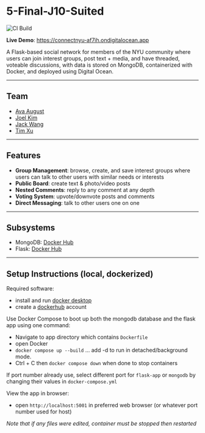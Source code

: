 # 5-Final-J10-Suited
![CI Build](https://github.com/software-students-spring2025/5-final-j10-suited/actions/workflows/build.yaml/badge.svg?event=pull_request)

**Live Demo**: https://connectnyu-af7ih.ondigitalocean.app

A Flask-based social network for members of the NYU community where users can join interest groups, post text + media, and have threaded, voteable discussions, with data is stored on MongoDB, containerized with Docker, and deployed using Digital Ocean.

---

## Team
* [Ava August](https://github.com/aaugust22)
* [Joel Kim](https://github.com/joel-d-kim)
* [Jack Wang](https://github.com/JackInTheBox314)
* [Tim Xu](https://github.com/timxu23)

---

## Features

- **Group Management**: browse, create, and save interest groups where users can talk to other users with similar needs or interests 
- **Public Board**: create text & photo/video posts  
- **Nested Comments**: reply to any comment at any depth  
- **Voting System**: upvote/downvote posts and comments  
- **Direct Messaging**: talk to other users one on one

---

## Subsystems
* MongoDB: [Docker Hub](https://hub.docker.com/_/mongo)
* Flask: [Docker Hub](https://hub.docker.com/repository/docker/timxu23/5-final-j10-suited-flask-app)

---

## Setup Instructions (local, dockerized)

Required software:

- install and run [docker desktop](https://www.docker.com/get-started)
- create a [dockerhub](https://hub.docker.com/signup) account

Use Docker Compose to boot up both the mongodb database and the flask app using one command:

- Navigate to app directory which contains `Dockerfile`
- open Docker
- `docker compose up --build` ... add -d to run in detached/background mode.
- Ctrl + C then `docker compose down` when done to stop containers

If port number already use, select different port for `flask-app` or `mongodb` by changing their values in `docker-compose.yml`

View the app in browser:

- open `http://localhost:5001` in preferred web browser (or whatever port number used for host)

_Note that if any files were edited, container must be stopped then restarted_
